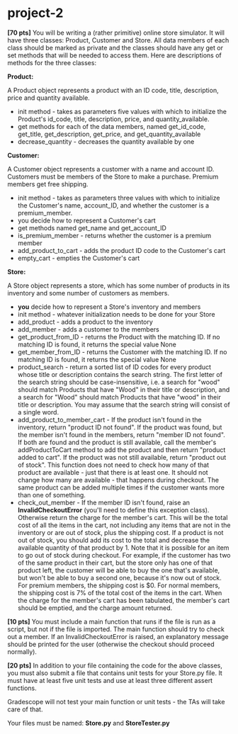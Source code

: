 # project-2

**[70 pts]**  You will be writing a (rather primitive) online store simulator. It will have three classes: Product, Customer and Store. All data members of each class should be marked as private and the classes should have any get or set methods that will be needed to access them. Here are descriptions of methods for the three classes:

**Product:**

A Product object represents a product with an ID code, title, description, price and quantity available.

* init method - takes as parameters five values with which to initialize the Product's id_code, title, description, price, and quantity_available.
* get methods for each of the data members, named get_id_code, get_title, get_description, get_price, and get_quantity_available
* decrease_quantity - decreases the quantity available by one

**Customer:**

A Customer object represents a customer with a name and account ID. Customers must be members of the Store to make a purchase. Premium members get free shipping.

* init method - takes as parameters three values with which to initialize the Customer's name, account_ID, and whether the customer is a premium_member. 
* you decide how to represent a Customer's cart
* get methods named get_name and get_account_ID
* is_premium_member - returns whether the customer is a premium member
* add_product_to_cart - adds the product ID code to the Customer's cart
* empty_cart - empties the Customer's cart

**Store:**

A Store object represents a store, which has some number of products in its inventory and some number of customers as members.

* **you** decide how to represent a Store's inventory and members
* init method - whatever initialization needs to be done for your Store
* add_product - adds a product to the inventory
* add_member - adds a customer to the members
* get_product_from_ID - returns the Product with the matching ID. If no matching ID is found, it returns the special value None
* get_member_from_ID - returns the Customer with the matching ID. If no matching ID is found, it returns the special value None
* product_search - return a sorted list of ID codes for every product whose title or description contains the search string. The first letter of the search string should be case-insensitive, i.e. a search for "wood" should match Products that have "Wood" in their title or description, and a search for "Wood" should match Products that have "wood" in their title or description. You may assume that the search string will consist of a single word.
* add_product_to_member_cart - If the product isn't found in the inventory, return "product ID not found". If the product was found, but the member isn't found in the members, return "member ID not found". If both are found and the product is still available, call the member's addProductToCart method to add the product and then return "product added to cart". If the product was not still available, return "product out of stock". This function does not need to check how many of that product are available - just that there is at least one. It should not change how many are available - that happens during checkout. The same product can be added multiple times if the customer wants more than one of something.
* check_out_member - If the member ID isn't found, raise an **InvalidCheckoutError** (you'll need to define this exception class). Otherwise return the charge for the member's cart. This will be the total cost of all the items in the cart, not including any items that are not in the inventory or are out of stock, plus the shipping cost. If a product is not out of stock, you should add its cost to the total and decrease the available quantity of that product by 1. Note that it is possible for an item to go out of stock during checkout. For example, if the customer has two of the same product in their cart, but the store only has one of that product left, the customer will be able to buy the one that's available, but won't be able to buy a second one, because it's now out of stock. For premium members, the shipping cost is $0. For normal members, the shipping cost is 7% of the total cost of the items in the cart. When the charge for the member's cart has been tabulated, the member's cart should be emptied, and the charge amount returned.

**[10 pts]**  You must include a main function that runs if the file is run as a script, but not if the file is imported.  The main function should try to check out a member.  If an InvalidCheckoutError is raised, an explanatory message should be printed for the user (otherwise the checkout should proceed normally).

**[20 pts]**  In addition to your file containing the code for the above classes, you must also submit a file that contains unit tests for your Store.py file.  It must have at least five unit tests and use at least three different assert functions.

Gradescope will not test your main function or unit tests - the TAs will take care of that.

Your files must be named: **Store.py** and **StoreTester.py**
